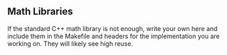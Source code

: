 ## Math Libraries

If the standard C++ math library is not enough, write your own here and include them in the Makefile and headers for the implementation you are working on. They will likely see high reuse.

